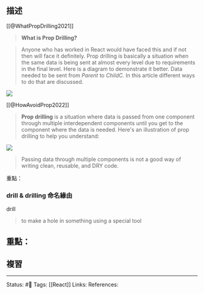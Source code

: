 ## 描述

[[@WhatPropDrilling2021]]
> **What is Prop Drilling?**

> Anyone who has worked in React would have faced this and if not then will face it definitely. Prop drilling is basically a situation when the same data is being sent at almost every level due to requirements in the final level. Here is a diagram to demonstrate it better. Data needed to be sent from _Parent_ to _ChildC._ In this article different ways to do that are discussed.


![](https://media.geeksforgeeks.org/wp-content/uploads/20210618101141/Untitled.png)



[[@HowAvoidProp2022]]
> **Prop drilling** is a situation where data is passed from one component through multiple interdependent components until you get to the component where the data is needed. Here's an illustration of prop drilling to help you understand:  

![](https://lh5.googleusercontent.com/K1veBT9r_aQPq_iYI9MdtljbsBu8egv7n8cu78fWqzL0POVn2xb66r_gEFgJ8qg9FxphsGFqNZIDQ3QZ0zuT-XtEcrpNVZylXvxhDTPAySL8_FJWiIGHlcXggcHYCFKaQeNp8HRQvCZZQHRULaf8_vtg8mgyZElVhkSiUYgicFQ0mo6zPgGve9-Pcg)

> Passing data through multiple components is not a good way of writing clean, reusable, and DRY code.


重點：



### drill & drilling 命名緣由

drill
> to make a hole in something using a special tool

重點：
- 
## 複習


---
Status: #🌱 
Tags:
[[React]]
Links:
References: